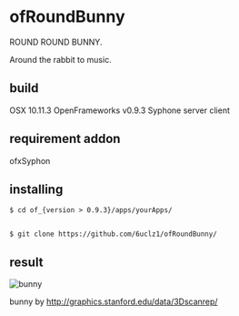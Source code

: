 # ofRoundBunny

ROUND ROUND BUNNY.

Around the rabbit to music.

## build
OSX 10.11.3
OpenFrameworks v0.9.3
Syphone server
        client

## requirement addon
ofxSyphon


## installing



    $ cd of_{version > 0.9.3}/apps/yourApps/
    

    $ git clone https://github.com/6uclz1/ofRoundBunny/

## result

![bunny](https://www.dropbox.com/s/0yif1v9b0cv4ujh/bunny.gif?dl=1)


bunny by http://graphics.stanford.edu/data/3Dscanrep/
